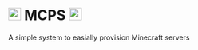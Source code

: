 # <img src="https://github.com/user-attachments/assets/103441a7-3c72-4b1f-a321-fd4b82cc5d71" width=25 height=25> MCPS <img src="https://github.com/user-attachments/assets/103441a7-3c72-4b1f-a321-fd4b82cc5d71" width=25 height=25>

A simple system to easially provision Minecraft servers
